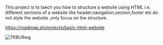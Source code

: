 This project is to taech you how to structure a website using HTML i.e. different sections of a website like 
header,navigation,section,footer etc.do not style the website ,only focus on the structure.

https://roadmap.sh/projects/basic-html-website

![7KBU6wg](https://github.com/user-attachments/assets/344d1e96-bad4-43b3-b2ca-63b2ddc87474)
